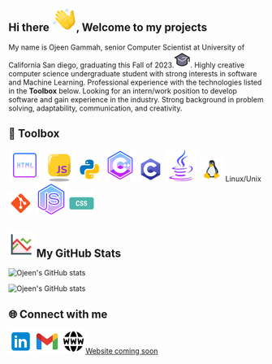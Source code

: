 ## Hi there ![](wave.png), Welcome to my projects

My name is Ojeen Gammah, senior Computer Scientist at University of California San diego, graduating this Fall of 2023.![](g.png). Highly creative computer science undergraduate student with strong interests in software and Machine Learning. Professional experience with the technologies listed in the **Toolbox** below. Looking for an intern/work position to develop software and gain experience in the industry. Strong background in problem solving, adaptability, communication, and creativity.

## 🔧 Toolbox

![](html,png.png)
![](javascript.png)
![](python.png) 
![](c++.png)
![](c.png) 
![](java.png)
![](unix-linux.png) Linux/Unix
![](git.png)
![](node.png)
![](css.png) 

## ![](stock.png) My GitHub Stats

![Ojeen's GitHub stats](https://github-readme-stats.vercel.app/api?username=ojeengammah&show_icons=true&theme=radical)

![Ojeen's GitHub stats](https://github-readme-stats.vercel.app/api?username=ojeengammah&show_icons=true&theme=radical)

## 🌐 Connect with me

[![Twitter Logo](link.png)](https://www.linkedin.com/in/ojeengammah/)
[![Gmail!](gmail.png)](mailto:ogammah@ucsd.edu)
[![Website](w.png)Website coming soon]()

